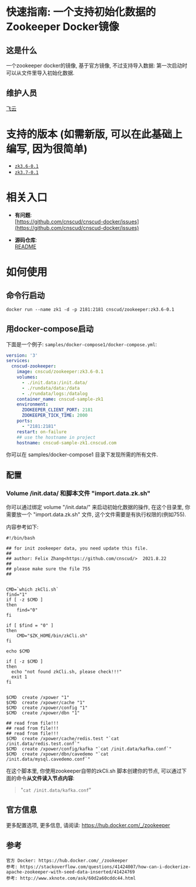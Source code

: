 # 快速指南: 一个支持初始化数据的Zookeeper Docker镜像

## 这是什么
一个zookeeper docker的镜像, 基于官方镜像, 不过支持导入数据: 第一次启动时可以从文件里导入初始化数据.

## 维护人员
[飞云](https://github.com/cnscud/cnscud-docker)

# 支持的版本 (如需新版, 可以在此基础上编写, 因为很简单)

-	[`zk3.6-0.1`](https://github.com/cnscud/cnscud-docker/blob/main/docker-zookeeper/dockerimage/3.6/Dockerfile)
-	[`zk3.7-0.1`](https://github.com/cnscud/cnscud-docker/blob/main/docker-zookeeper/dockerimage/3.7/Dockerfile)

# 相关入口

- **有问题**:  
  [https://github.com/cnscud/cnscud-docker/issues](https://github.com/cnscud/cnscud-docker/issues)

- **源码仓库**:  
  [README](https://github.com/cnscud/cnscud-docker/tree/main/docker-zookeeper)


# 如何使用

## 命令行启动

```shell
docker run --name zk1 -d -p 2181:2181 cnscud/zookeeper:zk3.6-0.1
```

## 用docker-compose启动

下面是一个例子: `samples/docker-compose1/docker-compose.yml`:

```yaml
version: '3'
services:
  cnscud-zookeeper:
    image: cnscud/zookeeper:zk3.6-0.1
    volumes:
      - ./init.data:/init.data/
      - ./rundata/data:/data
      - ./rundata/logs:/datalog
    container_name: cnscud-sample-zk1
    environment:
      ZOOKEEPER_CLIENT_PORT: 2181
      ZOOKEEPER_TICK_TIME: 2000
    ports:
      - "2181:2181"
    restart: on-failure
    ## use the hostname in project
    hostname: cnscud-sample-zk1.cnscud.com
```

你可以在  samples/docker-compose1 目录下发现所需的所有文件.


## 配置


### Volume /init.data/ 和脚本文件 "import.data.zk.sh"

你可以通过绑定 volume "/init.data/" 来启动初始化数据的操作, 在这个目录里, 你需要放一个  "import.data.zk.sh" 文件, 这个文件需要是有执行权限的(例如755).

内容参考如下:

```shell
#!/bin/bash

## for init zookeeper data, you need update this file.
##
## author: Felix Zhang<https://github.com/cnscud/>  2021.8.22
##
## please make sure the file 755
##


CMD=`which zkCli.sh`
find="1"
if [ -z $CMD ]
then
	find="0"
fi

if [ $find = "0" ]
then
	CMD="$ZK_HOME/bin/zkCli.sh"
fi

echo $CMD

if [ -z $CMD ]
then
  echo "not found zkCli.sh, please check!!!"
  exit 1
fi


$CMD  create /xpower "1"
$CMD  create /xpower/cache "1"
$CMD  create /xpower/config "1"
$CMD  create /xpower/dbn "1"

## read from file!!!
## read from file!!!
## read from file!!!
$CMD  create /xpower/cache/redis.test "`cat /init.data/redis.test.conf`"
$CMD  create /xpower/config/kafka "`cat /init.data/kafka.conf`"
$CMD  create /xpower/dbn/cavedemo "`cat /init.data/mysql.cavedemo.conf`"

```

在这个脚本里, 你使用zookeeper自带的zkCli.sh 脚本创建你的节点, 可以通过下面的命令**从文件读入节点内容**:
> "`cat /init.data/kafka.conf`"


## 官方信息
更多配置选项, 更多信息, 请阅读: https://hub.docker.com/_/zookeeper

## 参考
    官方 Docker: https://hub.docker.com/_/zookeeper
    参考: https://stackoverflow.com/questions/41424007/how-can-i-dockerize-apache-zookeeper-with-seed-data-inserted/41424769
    参考: http://www.xknote.com/ask/60d2a60cddc44.html
